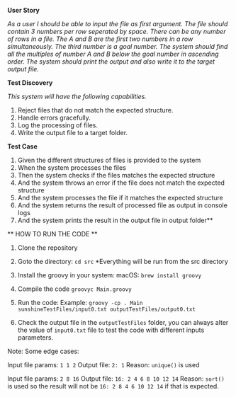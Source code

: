 **User Story**

_As a user I should be able to input the file as first argument.
The file should contain 3 numbers per row seperated by space.
There can be any number of rows in a file.
The A and B are the first two numbers in a row simultaneously.
The third number is a goal number.
The system should find all the multiples of number A and B below the goal number in ascending order.
The system should print the output and also write it to the target output file._

**Test Discovery**

_This system will have the following capabilities._

1. Reject files that do not match the expected structure.
2. Handle errors gracefully.
3. Log the processing of files.
4. Write the output file to a target folder.

**Test Case**

1. Given the different structures of files is provided to the system
2. When the system processes the files
3. Then the system checks if the files matches the expected structure
4. And the system throws an error if the file does not match the expected structure
5. And the system processes the file if it matches the expected structure
6. And the system returns the result of processed file as output in console logs
7. And the system prints the result in the output file in output folder**

** HOW TO RUN THE CODE **

1. Clone the repository

2. Goto the directory:
   `cd src`  *Everything will be run from the src directory

3. Install the groovy in your system:
   macOS: `brew install groovy`

4. Compile the code
   `groovyc Main.groovy`

5. Run the code:
   Example:
   `groovy -cp . Main sunshineTestFiles/input0.txt outputTestFiles/output0.txt`

6. Check the output file in the `outputTestFiles` folder, you can always alter the value of `input0.txt`
   file to test the code with different inputs parameters.

Note: Some edge cases:

Input file params:  `1 1 2`
Output file: `2: 1` Reason: `unique()` is used

Input file params: `2 8 16`
Output file: `16: 2 4 6 8 10 12 14` Reason: `sort()` is used so the result will not be `16: 2 8 4 6 10 12 14` if that is expected.



